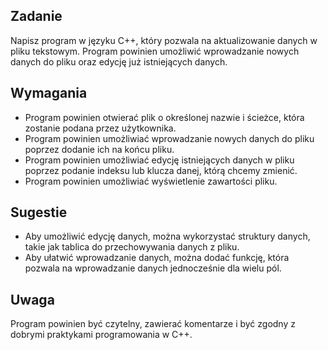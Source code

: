 ## Zadanie
Napisz program w języku C++, który pozwala na aktualizowanie danych w pliku tekstowym. 
Program powinien umożliwić wprowadzanie nowych danych do pliku oraz edycję już istniejących danych.

## Wymagania

- Program powinien otwierać plik o określonej nazwie i ścieżce, która zostanie podana przez użytkownika.
- Program powinien umożliwiać wprowadzanie nowych danych do pliku poprzez dodanie ich na końcu pliku.
- Program powinien umożliwiać edycję istniejących danych w pliku poprzez podanie indeksu lub klucza danej, którą chcemy zmienić.
- Program powinien umożliwiać wyświetlenie zawartości pliku.

## Sugestie

- Aby umożliwić edycję danych, można wykorzystać struktury danych, takie jak tablica do przechowywania danych z pliku.
- Aby ułatwić wprowadzanie danych, można dodać funkcję, która pozwala na wprowadzanie danych jednocześnie dla wielu pól.

## Uwaga 

Program powinien być czytelny, zawierać komentarze i być zgodny z dobrymi praktykami programowania w C++.
